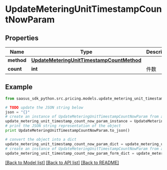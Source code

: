 # UpdateMeteringUnitTimestampCountNowParam


## Properties

Name | Type | Description | Notes
------------ | ------------- | ------------- | -------------
**method** | [**UpdateMeteringUnitTimestampCountMethod**](UpdateMeteringUnitTimestampCountMethod.md) |  | 
**count** | **int** | 件数 | 

## Example

```python
from saasus_sdk_python.src.pricing.models.update_metering_unit_timestamp_count_now_param import UpdateMeteringUnitTimestampCountNowParam

# TODO update the JSON string below
json = "{}"
# create an instance of UpdateMeteringUnitTimestampCountNowParam from a JSON string
update_metering_unit_timestamp_count_now_param_instance = UpdateMeteringUnitTimestampCountNowParam.from_json(json)
# print the JSON string representation of the object
print UpdateMeteringUnitTimestampCountNowParam.to_json()

# convert the object into a dict
update_metering_unit_timestamp_count_now_param_dict = update_metering_unit_timestamp_count_now_param_instance.to_dict()
# create an instance of UpdateMeteringUnitTimestampCountNowParam from a dict
update_metering_unit_timestamp_count_now_param_form_dict = update_metering_unit_timestamp_count_now_param.from_dict(update_metering_unit_timestamp_count_now_param_dict)
```
[[Back to Model list]](../README.md#documentation-for-models) [[Back to API list]](../README.md#documentation-for-api-endpoints) [[Back to README]](../README.md)


